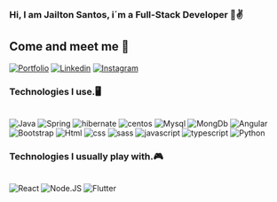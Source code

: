 ### Hi, I am Jailton Santos, i´m a Full-Stack Developer 👋✌️

## Come and meet me 👊

[![Portfolio](https://img.shields.io/website-up-down-green-red/http/monip.org.svg?label=portfolio&style=for-the-badge&url=https://jailtonaraujo.tech/portfolio)](https://jailtonaraujo.tech/portfolio)
[![Linkedin](https://img.shields.io/badge/LinkedIn-0077B5?style=for-the-badge&logo=linkedin&logoColor=white)](https://www.linkedin.com/in/jailton-araujo-b602041a2/)
[![Instagram](https://img.shields.io/badge/Instagram-E4405F?style=for-the-badge&logo=instagram&logoColor=white)](https://www.instagram.com/jailton9040/)

<!-- ![Jailton GitHub stats](https://github-readme-stats.vercel.app/api?username=JailtonAraujo&show_icons=true&theme=dracula) -->

### Technologies I use.🖥️

<div style="display: inline_block"><br/>

   <img alt="Java"  src="https://img.shields.io/badge/Java-ED8B00?style=for-the-badge&logo=java&logoColor=white"/>
   <img alt="Spring"  src="https://img.shields.io/badge/Spring-6DB33F?style=for-the-badge&logo=spring&logoColor=white"/>
    <img alt="hibernate"  src="https://img.shields.io/badge/Hibernate-59666C?style=for-the-badge&logo=Hibernate&logoColor=white"/>
    <img alt="centos"  src="https://img.shields.io/badge/Cent%20OS-262577?style=for-the-badge&logo=CentOS&logoColor=white"/>
   <img alt="Mysql"  src="https://img.shields.io/badge/MySQL-00000F?style=for-the-badge&logo=mysql&logoColor=white"/>
   <img alt="MongDb"  src="https://img.shields.io/badge/MongoDB-4EA94B?style=for-the-badge&logo=mongodb&logoColor=white"/>
   <img alt="Angular"  src="https://img.shields.io/badge/Angular-DD0031?style=for-the-badge&logo=angular&logoColor=white"/>
   <img alt="Bootstrap"  src="https://img.shields.io/badge/Bootstrap-563D7C?style=for-the-badge&logo=bootstrap&logoColor=white"/>
   <img alt="Html"  src="https://img.shields.io/badge/HTML5-E34F26?style=for-the-badge&logo=html5&logoColor=white"/>
   <img alt="css"  src="https://img.shields.io/badge/CSS3-1572B6?style=for-the-badge&logo=css3&logoColor=white"/>
   <img alt="sass"  src="https://img.shields.io/badge/Sass-CC6699?style=for-the-badge&logo=sass&logoColor=white"/>
   <img alt="javascript"  src="https://img.shields.io/badge/JavaScript-F7DF1E?style=for-the-badge&logo=javascript&logoColor=black"/>
   <img alt="typescript"  src="https://img.shields.io/badge/TypeScript-007ACC?style=for-the-badge&logo=typescript&logoColor=white"/>
   <img alt="Python"  src="https://img.shields.io/badge/Python-3776AB?style=for-the-badge&logo=python&logoColor=white"/>
</div>

### Technologies I usually play with.🎮

<div style="display: inline_block"><br/>

   <img alt="React"  src="https://img.shields.io/badge/React-20232A?style=for-the-badge&logo=react&logoColor=61DAFB"/>
   <img alt="Node.JS"  src="https://img.shields.io/badge/Node.js-43853D?style=for-the-badge&logo=node.js&logoColor=white"/>
   <img alt="Flutter"  src="https://img.shields.io/badge/Flutter-02569B?style=for-the-badge&logo=flutter&logoColor=white"/>
</div>
